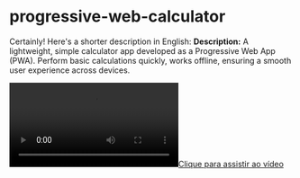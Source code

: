 # progressive-web-calculator
Certainly! Here's a shorter description in English:  **Description:** A lightweight, simple calculator app developed as a Progressive Web App (PWA). Perform basic calculations quickly, works offline, ensuring a smooth user experience across devices.

[![Clique para assistir ao vídeo](progressive-web-calculator.mp4)](progressive-web-calculator.mp4)
